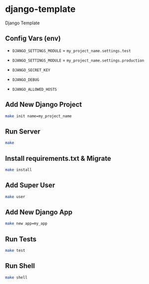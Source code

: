 # django-template
Django Template


## Config Vars (env)
- `DJANGO_SETTINGS_MODULE` = `my_project_name.settings.test`
- `DJANGO_SETTINGS_MODULE` = `my_project_name.settings.production`

- `DJANGO_SECRET_KEY`
- `DJANGO_DEBUG`
- `DJANGO_ALLOWED_HOSTS`


## Add New Django Project
```bash
make init name=my_project_name
```


## Run Server
```bash
make
```


## Install requirements.txt & Migrate
```bash
make install
```


## Add Super User
```bash
make user
```


## Add New Django App
```bash
make new app=my_app
```


## Run Tests
```bash
make test
```


## Run Shell
```bash
make shell
```
